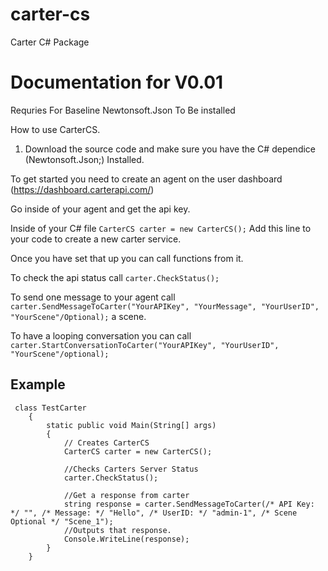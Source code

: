 # carter-cs
 Carter C# Package

# Documentation for V0.01

Requries For Baseline Newtonsoft.Json To Be installed

How to use CarterCS.

1. Download the source code and make sure you have the C# dependice (Newtonsoft.Json;) Installed.

To get started you need to create an agent on the user dashboard (https://dashboard.carterapi.com/) 

Go inside of your agent and get the api key.

Inside of your C# file ```CarterCS carter = new CarterCS();``` Add this line to your code to create a new carter service.

Once you have set that up you can call functions from it.

To check the api status call ```carter.CheckStatus();```

To send one message to your agent call ```carter.SendMessageToCarter("YourAPIKey", "YourMessage", "YourUserID", "YourScene"/Optional);``` a scene.

To have a looping conversation you can call ```carter.StartConversationToCarter("YourAPIKey", "YourUserID", "YourScene"/optional);```

## Example

```
 class TestCarter
    {
        static public void Main(String[] args)
        {
            // Creates CarterCS
            CarterCS carter = new CarterCS();

            //Checks Carters Server Status
            carter.CheckStatus();

            //Get a response from carter 
            string response = carter.SendMessageToCarter(/* API Key: */ "", /* Message: */ "Hello", /* UserID: */ "admin-1", /* Scene Optional */ "Scene_1");
            //Outputs that response.
            Console.WriteLine(response);
        }
    }
```
